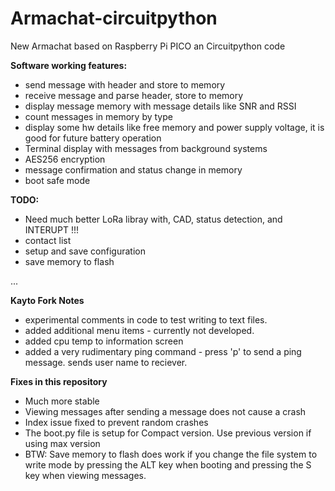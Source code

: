 # Armachat-circuitpython
New Armachat based on Raspberry Pi PICO an Circuitpython code

**Software working features:**

- send message with header and store to memory
- receive message and parse header, store to memory
- display message memory with message details like SNR and RSSI
- count messages in memory by type
- display some hw details like free memory and power supply voltage, it is good for future battery operation
- Terminal display with messages from background systems
- AES256 encryption
- message confirmation and status change in memory
- boot safe mode


**TODO:**

- Need much better LoRa libray with, CAD, status detection, and INTERUPT !!!
- contact list
- setup and save configuration
- save memory to flash

...

**Kayto Fork Notes**
- experimental comments in code to test writing to text files.
- added additional menu items - currently not developed.
- added cpu temp to information screen
- added a very rudimentary ping command - press 'p' to send a ping message. sends user name to reciever.

**Fixes in this repository**

- Much more stable
- Viewing messages after sending a message does not cause a crash
- Index issue fixed to prevent random crashes
- The boot.py file is setup for Compact version. Use previous version if using max version
- BTW: Save memory to flash does work if you change the file system to write mode by pressing the ALT key when booting and pressing the S key when viewing messages.
